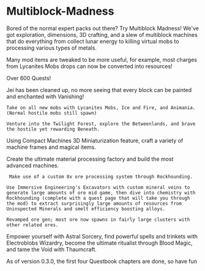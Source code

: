 ﻿# Multiblock-Madness
Bored of the normal expert packs out there? Try Multiblock Madness! We've got exploration, dimensions, 3D crafting, and a slew of multiblock machines that do everything from collect lunar energy to killing virtual mobs to processing various types of metals.
 
Many mod items are tweaked to be more useful, for example, most charges from Lycanites Mobs drops can now be converted into resources!
 
Over 600 Quests!
 
Jei has been cleaned up, no more seeing that every block can be painted and enchanted with Vanishing!
 
    Take on all new mobs with Lycanites Mobs, Ice and Fire, and Animania. (Normal hostile mobs still spawn)
 
    Venture into the Twilight Forest, explore the Betweenlands, and brave the hostile yet rewarding Beneath.
 
 
Using Compact Machines 3D Miniaturization feature, craft a variety of machine frames and magical items.
 
Create the ultimate material processing factory and build the most advanced machines.
 
     Make use of a custom 8x ore processing system through Rockhounding.
 
    Use Immersive Engineering's Excavators with custom mineral veins to generate large amounts of ore mid game, then dive into chemistry with Rockhounding (complete with a quest page that will take you through the mod) to extract surprisingly large amounts of resources from Uninspected Minerals and smelt efficiency boosting alloys.
 
    Revamped ore gen; most ore now spawns in fairly large clusters with other related ores.
 
Empower yourself with Astral Sorcery, find powerful spells and trinkets with Electroblobs Wizardry, become the ultimate ritualist through Blood Magic, and tame the Void with Thaumcraft.
 
As of version 0.3.0, the first four Questbook chapters are done, so have fun
